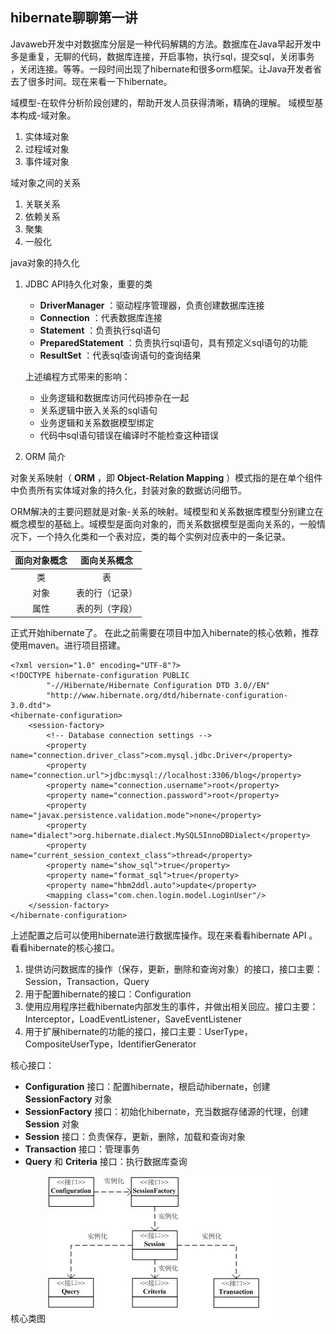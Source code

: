 ## hibernate聊聊第一讲

Javaweb开发中对数据库分层是一种代码解耦的方法。数据库在Java早起开发中多是重复，无聊的代码，数据库连接，开启事物，执行sql，提交sql，关闭事务 ，关闭连接。等等。一段时间出现了hibernate和很多orm框架。让Java开发者省去了很多时间。现在来看一下hibernate。

域模型-在软件分析阶段创建的，帮助开发人员获得清晰，精确的理解。
域模型基本构成-域对象。

1. 实体域对象
2. 过程域对象
3. 事件域对象

域对象之间的关系

1. 关联关系
2. 依赖关系
3. 聚集
4. 一般化

java对象的持久化

1. JDBC API持久化对象，重要的类
	*  __DriverManager__ ：驱动程序管理器，负责创建数据库连接
	*  __Connection__ ：代表数据库连接
	*  __Statement__ ：负责执行sql语句
	*  __PreparedStatement__ ：负责执行sql语句，具有预定义sql语句的功能
	*  __ResultSet__ ：代表sql查询语句的查询结果

	上述编程方式带来的影响：
	
	*  业务逻辑和数据库访问代码掺杂在一起
	*  关系逻辑中嵌入关系的sql语句
	*  业务逻辑和关系数据模型绑定
	*  代码中sql语句错误在编译时不能检查这种错误

2. ORM 简介

对象关系映射（ __ORM__ ，即 __Object-Relation Mapping__ ）模式指的是在单个组件中负责所有实体域对象的持久化，封装对象的数据访问细节。

ORM解决的主要问题就是对象-关系的映射。域模型和关系数据库模型分别建立在概念模型的基础上。域模型是面向对象的，而关系数据模型是面向关系的，一般情况下，一个持久化类和一个表对应，类的每个实例对应表中的一条记录。


| 面向对象概念 | 面向关系概念 |
| :-: | :-: |
| 类 | 表 |
| 对象 | 表的行（记录） |
| 属性 | 表的列（字段） |


正式开始hibernate了。
在此之前需要在项目中加入hibernate的核心依赖，推荐使用maven。进行项目搭建。


```
<?xml version="1.0" encoding="UTF-8"?>
<!DOCTYPE hibernate-configuration PUBLIC
        "-//Hibernate/Hibernate Configuration DTD 3.0//EN"
        "http://www.hibernate.org/dtd/hibernate-configuration-3.0.dtd">
<hibernate-configuration>
    <session-factory>
        <!-- Database connection settings -->
        <property name="connection.driver_class">com.mysql.jdbc.Driver</property>
        <property name="connection.url">jdbc:mysql://localhost:3306/blog</property>
        <property name="connection.username">root</property>
        <property name="connection.password">root</property>
        <property name="javax.persistence.validation.mode">none</property>
        <property name="dialect">org.hibernate.dialect.MySQL5InnoDBDialect</property>
        <property name="current_session_context_class">thread</property>
        <property name="show_sql">true</property>
        <property name="format_sql">true</property>
        <property name="hbm2ddl.auto">update</property>
        <mapping class="com.chen.login.model.LoginUser"/>
    </session-factory>
</hibernate-configuration>
```
上述配置之后可以使用hibernate进行数据库操作。现在来看看hibernate API 。看看hibernate的核心接口。

1. 提供访问数据库的操作（保存，更新，删除和查询对象）的接口，接口主要：Session，Transaction，Query
2. 用于配置hibernate的接口：Configuration
3. 使用应用程序拦截hibernate内部发生的事件，并做出相关回应。接口主要：Interceptor，LoadEventListener，SaveEventListener
4. 用于扩展hibernate的功能的接口，接口主要：UserType，CompositeUserType，IdentifierGenerator

核心接口：

*  __Configuration__ 接口：配置hibernate，根启动hibernate，创建 __SessionFactory__ 对象
*  __SessionFactory__ 接口：初始化hibernate，充当数据存储源的代理，创建 __Session__ 对象
*  __Session__ 接口：负责保存，更新，删除，加载和查询对象
*  __Transaction__ 接口：管理事务
*  __Query__ 和 __Criteria__ 接口：执行数据库查询

核心类图
![核心类图](../image/hiber-1.jpg)

